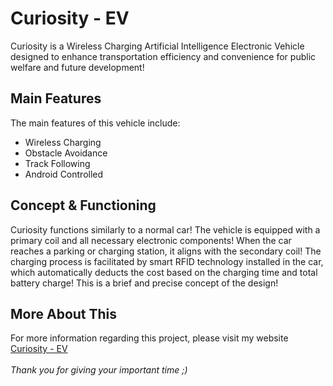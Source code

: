 # Curiosity - EV

Curiosity is a Wireless Charging Artificial Intelligence Electronic Vehicle designed to enhance transportation efficiency and convenience for public welfare and future development!

## Main Features 

The main features of this vehicle include:
- Wireless Charging
- Obstacle Avoidance
- Track Following
- Android Controlled

## Concept & Functioning

Curiosity functions similarly to a normal car! The vehicle is equipped with a primary coil and all necessary electronic components! When the car reaches a parking or charging station, it aligns with the secondary coil! The charging process is facilitated by smart RFID technology installed in the car, which automatically deducts the cost based on the charging time and total battery charge! This is a brief and precise concept of the design!

## More About This

For more information regarding this project, please visit my website [Curiosity - EV](https://curiosityev.000webhostapp.com/) 
  \
  \
_Thank you for giving your important time ;)_
